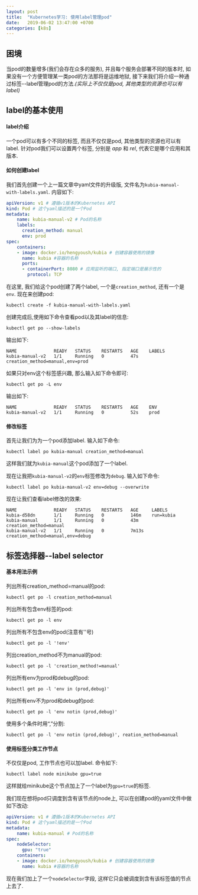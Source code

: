 ```yaml
---
layout: post
title:  "Kubernetes学习: 使用label管理pod"
date:   2019-06-02 13:47:00 +0700
categories: [k8s]
---
```


## 困境
当pod的数量增多(我们会存在众多的服务), 并且每个服务会部署不同的版本时, 如果没有一个方便管理某一类pod的方法那将是运维地狱, 接下来我们将介绍一种通过标签--label管理pod的方法.*(实际上不仅仅是pod, 其他类型的资源也可以有label)*

## label的基本使用

#### label介绍
一个pod可以有多个不同的标签, 而且不仅仅是pod, 其他类型的资源也可以有label.
针对pod我们可以设置两个标签, 分别是 *app* 和 *rel*, 代表它是哪个应用和其版本.

#### 如何创建label
我们首先创建一个上一篇文章中yaml文件的升级版, 文件名为`kubia-manual-with-labels.yaml`.
内容如下:
```yaml
apiVersion: v1 # 遵循v1版本的Kubernetes API
kind: Pod # 这个yaml描述的是一个Pod
metadata:
    name: kubia-manual-v2 # Pod的名称
    labels: 
      creation_method: manual
      env: prod
spec:
    containers:
    - image: docker.io/hengyoush/kubia # 创建容器使用的镜像
      name: kubia #容器的名称
      ports:
      - containerPort: 8080 # 应用监听的端口, 指定端口是展示性的
        protocol: TCP
```
在这里, 我们给这个pod创建了两个label, 一个是`creation_method`, 还有一个是`env`.
现在来创建pod: 
```
kubectl create -f kubia-manual-with-labels.yaml
```

创建完成后,使用如下命令查看pod以及其label的信息:
```
kubectl get po --show-labels
```

输出如下:
```
NAME              READY   STATUS    RESTARTS   AGE    LABELS
kubia-manual-v2   1/1     Running   0          47s    creation_method=manual,env=prod
```

如果只对env这个标签感兴趣, 那么输入如下命令即可:
```
kubectl get po -L env
```

输出如下:
```
NAME              READY   STATUS    RESTARTS   AGE    ENV 
kubia-manual-v2   1/1     Running   0          52s    prod
```

#### 修改标签
首先让我们为为一个pod添加label.
输入如下命令:
```
kubectl label po kubia-manual creation_method=manual
```
这样我们就为`kubia-manual`这个pod添加了一个label.

现在让我把`kubia-manual-v2`的`env`标签修改为`debug`.
输入如下命令:
```
kubectl label po kubia-manual-v2 env=debug --overwrite
```

现在让我们查看label修改的效果:
```
NAME              READY   STATUS    RESTARTS   AGE     LABELS
kubia-d58dn       1/1     Running   0          146m    run=kubia
kubia-manual      1/1     Running   0          43m     creation_method=manual
kubia-manual-v2   1/1     Running   0          7m13s   creation_method=manual,env=debug
```

## 标签选择器--label selector

#### 基本用法示例
列出所有creation_method=manual的pod:
```
kubectl get po -l creation_method=manual
```

列出所有包含env标签的pod:
```
kubectl get po -l env
```

列出所有不包含env的pod(注意有''号)
```
kubectl get po -l '!env'
```

列出creation_method不为manual的pod:
```
kubectl get po -l 'creation_method!=manual'
```

列出所有env为prod和debug的pod:
```
kubectl get po -l 'env in (prod,debug)'
```

列出所有env不为prod和debug的pod:
```
kubectl get po -l 'env notin (prod,debug)'
```

使用多个条件时用“,”分割:
```
kubectl get po -l 'env notin (prod,debug)', reation_method=manual
```

#### 使用标签分类工作节点
不仅仅是pod, 工作节点也可以加label.
命令如下:
```
kubectl label node minikube gpu=true
```
这样就给minikube这个节点加上了一个label为`gpu=true`的标签.

我们现在想将pod只调度到含有该节点的node上, 可以在创建pod的yaml文件中做如下改动:
```yaml
apiVersion: v1 # 遵循v1版本的Kubernetes API
kind: Pod # 这个yaml描述的是一个Pod
metadata:
    name: kubia-manual # Pod的名称
spec:
    nodeSelector:
      gpu: "true"
    containers:
    - image: docker.io/hengyoush/kubia # 创建容器使用的镜像
      name: kubia #容器的名称
```
现在我们加上了一个`nodeSelector`字段, 这样它只会被调度到含有该标签值的节点上去了.